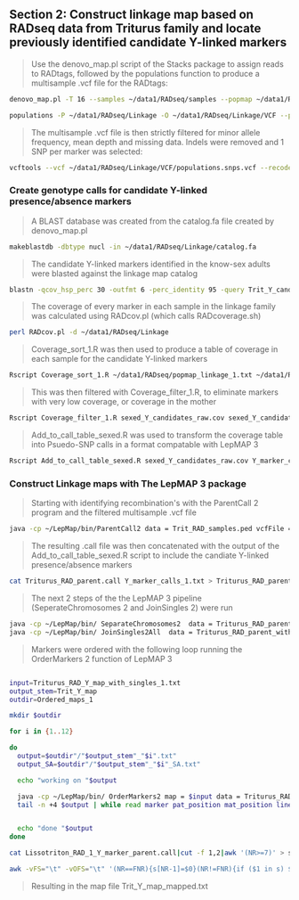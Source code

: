 ## Section 2: Construct linkage map based on RADseq data from Triturus family and locate previously identified candidate Y-linked markers

> Use the denovo_map.pl script of the Stacks package to assign reads to RADtags, followed by the populations function to produce a multisample .vcf file for the RADtags:

```sh
denovo_map.pl -T 16 --samples ~/data1/RADseq/samples --popmap ~/data1/RADseq/popmap_linkage_1.txt -o ~/data1/RADseq/Linkage --paired

populations -P ~/data1/RADseq/Linkage -O ~/data1/RADseq/Linkage/VCF --popmap ~/data1/RADseq/popmap_linkage_1.txt -t 16 --vcf
````

> The multisample .vcf file is then strictly filtered for minor allele frequency, mean depth and missing data. Indels were removed and 1 SNP per marker was selected:

```sh
vcftools --vcf ~/data1/RADseq/Linkage/VCF/populations.snps.vcf --recode --recode-INFO-all --out Trit_linkage_joint.filtered --maf 0.2 --min-meanDP 10 --max-missing 0.95 --remove-indels --thin 500
````

### Create genotype calls for candidate Y-linked presence/absence markers 

> A BLAST database was created from the catalog.fa file created by denovo_map.pl

````sh
makeblastdb -dbtype nucl -in ~/data1/RADseq/Linkage/catalog.fa
````

> The candidate Y-linked markers identified in the know-sex adults were blasted against the linkage map catalog

```sh
blastn -qcov_hsp_perc 30 -outfmt 6 -perc_identity 95 -query Trit_Y_candidates_1.fa -db ~/data1/RADseq/Linkage/catalog.fa | sort -k1,1 -k12,12nr -k11,11n | sort -u -k1,1 --merge > Y_candidates_in_linkage_map.blast
````

> The coverage of every marker in each sample in the linkage family was calculated using RADcov.pl (which calls RADcoverage.sh)

```sh
perl RADcov.pl -d ~/data1/RADseq/Linkage
````

> Coverage_sort_1.R was then used to produce a table of coverage in each sample for the candidate Y-linked markers

```sh
Rscript Coverage_sort_1.R ~/data1/RADseq/popmap_linkage_1.txt ~/data1/RADseq/Linkage/Coverage Y_candidates_in_linkage_map.blast sexed_Y_candidates_raw.cov
```

> This was then filtered with Coverage_filter_1.R, to eliminate markers with very low coverage, or coverage in the mother

```sh
Rscript Coverage_filter_1.R sexed_Y_candidates_raw.cov sexed_Y_candidates_filtered.cov 1 BW_0009all
```

> Add_to_call_table_sexed.R was used to transform the coverage table into Psuedo-SNP calls in a format compatable with LepMAP 3

```sh
Rscript Add_to_call_table_sexed.R sexed_Y_candidates_raw.cov Y_marker_calls_1.txt Y
```

### Construct Linkage maps with The LepMAP 3 package

> Starting with identifying recombination's with the ParentCall 2 program and the filtered multisample .vcf file

```sh
java -cp ~/LepMap/bin/ParentCall2 data = Trit_RAD_samples.ped vcfFile = Trit_linkage_joint.filtered.recode.vcf > Triturus_RAD_parent.call
```

> The resulting .call file was then concatenated with the output of the Add_to_call_table_sexed.R script to include the candiate Y-linked presence/absence markers

```sh
cat Triturus_RAD_parent.call Y_marker_calls_1.txt > Triturus_RAD_parent_with_Y.call
```

> The next 2 steps of the the LepMAP 3 pipeline (SeperateChromosomes 2 and JoinSingles 2) were run

```sh
java -cp ~/LepMap/bin/ SeparateChromosomes2  data = Triturus_RAD_parent_with_Y.call lodLimit = 20 distortionLod = 1 > Triturus_RAD_Y_map_1.txt
java -cp ~/LepMap/bin/ JoinSingles2All  data = Triturus_RAD_parent_with_Y.call  map = Triturus_RAD_Y_map_1.txt lodLimit = 15 > Triturus_RAD_Y_map_with_singles_1.txt
```

> Markers were ordered with the following loop running the OrderMarkers 2 function of LepMAP 3

```sh

input=Triturus_RAD_Y_map_with_singles_1.txt
output_stem=Trit_Y_map
outdir=Ordered_maps_1

mkdir $outdir

for i in {1..12}

do
  output=$outdir"/"$output_stem"_"$i".txt"
  output_SA=$outdir"/"$output_stem"_"$i"_SA.txt"

  echo "working on "$output

  java -cp ~/LepMap/bin/ OrderMarkers2 map = $input data = Triturus_RAD_parent_with_Y.call  chromosome = $i  numMergeIterations = 12 numPolishIterations = 6 minError=0.02 scale = M/N 2 numThreads = 8 sexAveraged=1 > $output
  tail -n +4 $output | while read marker pat_position mat_position line; do echo -e $marker"\t"$pat_position"\t"$mat_position"\t"$i; done >> $outdir"/"$output_stem"_ordered.txt"


  echo "done "$output
done

cat Lissotriton_RAD_1_Y_marker_parent.call|cut -f 1,2|awk '(NR>=7)' > snps.txt

awk -vFS="\t" -vOFS="\t" '(NR==FNR){s[NR-1]=$0}(NR!=FNR){if ($1 in s) $1=s[$1];print}' snps.txt $outdir"/"$output_stem"_ordered.txt" | cut -f 1,3,4,5 > $outdir"/"$output_stem"_mapped.txt"
```

> Resulting in the map file Trit_Y_map_mapped.txt



